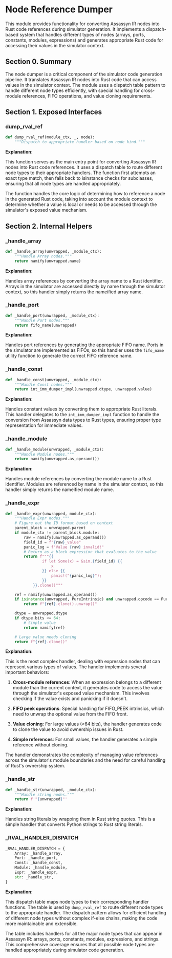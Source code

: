 # Node Reference Dumper

This module provides functionality for converting Assassyn IR nodes into Rust code references during simulator generation. It implements a dispatch-based system that handles different types of nodes (arrays, ports, constants, modules, expressions) and generates appropriate Rust code for accessing their values in the simulator context.

## Section 0. Summary

The node dumper is a critical component of the simulator code generation pipeline. It translates Assassyn IR nodes into Rust code that can access values in the simulator context. The module uses a dispatch table pattern to handle different node types efficiently, with special handling for cross-module references, FIFO operations, and value cloning requirements.

## Section 1. Exposed Interfaces

### dump_rval_ref

```python
def dump_rval_ref(module_ctx, _, node):
    """Dispatch to appropriate handler based on node kind."""
```

**Explanation:**

This function serves as the main entry point for converting Assassyn IR nodes into Rust code references. It uses a dispatch table to route different node types to their appropriate handlers. The function first attempts an exact type match, then falls back to isinstance checks for subclasses, ensuring that all node types are handled appropriately.

The function handles the core logic of determining how to reference a node in the generated Rust code, taking into account the module context to determine whether a value is local or needs to be accessed through the simulator's exposed value mechanism.

## Section 2. Internal Helpers

### _handle_array

```python
def _handle_array(unwrapped, _module_ctx):
    """Handle Array nodes."""
    return namify(unwrapped.name)
```

**Explanation:**

Handles array references by converting the array name to a Rust identifier. Arrays in the simulator are accessed directly by name through the simulator context, so this handler simply returns the nameified array name.

### _handle_port

```python
def _handle_port(unwrapped, _module_ctx):
    """Handle Port nodes."""
    return fifo_name(unwrapped)
```

**Explanation:**

Handles port references by generating the appropriate FIFO name. Ports in the simulator are implemented as FIFOs, so this handler uses the `fifo_name` utility function to generate the correct FIFO reference name.

### _handle_const

```python
def _handle_const(unwrapped, _module_ctx):
    """Handle Const nodes."""
    return int_imm_dumper_impl(unwrapped.dtype, unwrapped.value)
```

**Explanation:**

Handles constant values by converting them to appropriate Rust literals. This handler delegates to the `int_imm_dumper_impl` function to handle the conversion from Assassyn data types to Rust types, ensuring proper type representation for immediate values.

### _handle_module

```python
def _handle_module(unwrapped, _module_ctx):
    """Handle Module nodes."""
    return namify(unwrapped.as_operand())
```

**Explanation:**

Handles module references by converting the module name to a Rust identifier. Modules are referenced by name in the simulator context, so this handler simply returns the nameified module name.

### _handle_expr

```python
def _handle_expr(unwrapped, module_ctx):
    """Handle Expr nodes."""
    # Figure out the ID format based on context
    parent_block = unwrapped.parent
    if module_ctx != parent_block.module:
        raw = namify(unwrapped.as_operand())
        field_id = f"{raw}_value"
        panic_log = f"Value {raw} invalid!"
        # Return as a block expression that evaluates to the value
        return f"""{{
                if let Some(x) = &sim.{field_id} {{
                    x
                }} else {{
                    panic!("{panic_log}");
                }}
            }}.clone()"""

    ref = namify(unwrapped.as_operand())
    if isinstance(unwrapped, PureIntrinsic) and unwrapped.opcode == PureIntrinsic.FIFO_PEEK:
        return f"{ref}.clone().unwrap()"

    dtype = unwrapped.dtype
    if dtype.bits <= 64:
        # Simple value
        return namify(ref)

    # Large value needs cloning
    return f"{ref}.clone()"
```

**Explanation:**

This is the most complex handler, dealing with expression nodes that can represent various types of values. The handler implements several important behaviors:

1. **Cross-module references**: When an expression belongs to a different module than the current context, it generates code to access the value through the simulator's exposed value mechanism. This involves checking if the value exists and panicking if it doesn't.

2. **FIFO peek operations**: Special handling for FIFO_PEEK intrinsics, which need to unwrap the optional value from the FIFO front.

3. **Value cloning**: For large values (>64 bits), the handler generates code to clone the value to avoid ownership issues in Rust.

4. **Simple references**: For small values, the handler generates a simple reference without cloning.

The handler demonstrates the complexity of managing value references across the simulator's module boundaries and the need for careful handling of Rust's ownership system.

### _handle_str

```python
def _handle_str(unwrapped, _module_ctx):
    """Handle string nodes."""
    return f'"{unwrapped}"'
```

**Explanation:**

Handles string literals by wrapping them in Rust string quotes. This is a simple handler that converts Python strings to Rust string literals.

### _RVAL_HANDLER_DISPATCH

```python
_RVAL_HANDLER_DISPATCH = {
    Array: _handle_array,
    Port: _handle_port,
    Const: _handle_const,
    Module: _handle_module,
    Expr: _handle_expr,
    str: _handle_str,
}
```

**Explanation:**

This dispatch table maps node types to their corresponding handler functions. The table is used by `dump_rval_ref` to route different node types to the appropriate handler. The dispatch pattern allows for efficient handling of different node types without complex if-else chains, making the code more maintainable and extensible.

The table includes handlers for all the major node types that can appear in Assassyn IR: arrays, ports, constants, modules, expressions, and strings. This comprehensive coverage ensures that all possible node types are handled appropriately during simulator code generation.
